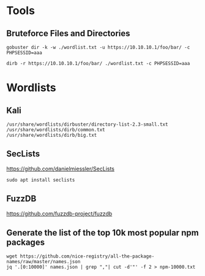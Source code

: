 # Tools

## Bruteforce Files and Directories

`gobuster dir -k -w ./wordlist.txt -u https://10.10.10.1/foo/bar/ -c PHPSESSID=aaa`

`dirb -r https://10.10.10.1/foo/bar/ ./wordlist.txt -c PHPSESSID=aaa`

# Wordlists

## Kali

```
/usr/share/wordlists/dirbuster/directory-list-2.3-small.txt
/usr/share/wordlists/dirb/common.txt
/usr/share/wordlists/dirb/big.txt
```

## SecLists

https://github.com/danielmiessler/SecLists

`sudo apt install seclists`

## FuzzDB 

https://github.com/fuzzdb-project/fuzzdb

## Generate the list of the top 10k most popular npm packages

```
wget https://github.com/nice-registry/all-the-package-names/raw/master/names.json
jq '.[0:10000]' names.json | grep ","| cut -d'"' -f 2 > npm-10000.txt
```
